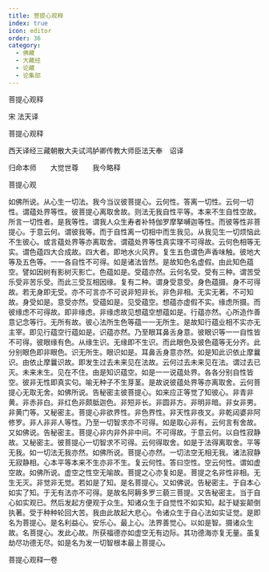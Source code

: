 ```yaml
---
title: 菩提心观释
index: true
icon: editor
order: 36
category:
  - 佛藏
  - 大藏经
  - 论藏
  - 论集部
---
```


  菩提心观释  

宋 法天译  

菩提心观释  

西天译经三藏朝散大夫试鸿胪卿传教大师臣法天奉　诏译  

归命本师　　大觉世尊　　我今略释  

菩提心观  

如佛所说。从心生一切法。我今当议彼菩提心。云何性。答离一切性。云何一切性。谓蕴处界等性。彼菩提心离取舍故。则法无我自性平等。本来不生自性空故。所言一切性者。是我等性。谓我人众生寿者补特伽罗摩拏嚩迦等性。而彼等性非菩提心。于意云何。谓彼我等。而于自性离一切相中而生我见。从我见生一切烦恼此不生彼心。或言蕴处界等亦离取舍。谓蕴处界等性真实理不可得故。云何色相等无实。谓色蕴四大合成故。四大者。即地水火风界。复生五色谓色声香味触。彼地大等及五色等。一一各自性不可得。如是诸法皆然。是故知色名虚假。由此知色蕴空。譬如因树有影树灭影亡。色蕴如是。受蕴亦然。云何名受。受有三种。谓苦受乐受非苦乐受。而此三受互相因缘。复有二种。谓身受意受。身色蕴摄。身不可得故。若无身即无受。亦不可言亦不可说非短非长。非色非相。无实无著。不可知故。身受如是。意受亦然。受蕴如是。见受蕴空。想蕴亦虚假不实。缘虑所摄。而彼缘虑不可得故。即非缘虑。非缘虑故见想蕴空想蕴如是。行蕴亦然。心所造作善意记念等行。无所有故。彼心法所生色等蕴一一无所生。是故知行蕴业相不实亦无主宰。即见行蕴空行蕴如是。识蕴亦然。乃至眼耳鼻舌身意。彼眼识等一一自性皆不可得。彼眼缘有色。从缘生识。无缘即不生识。而此眼色及彼色蕴等无分齐。此分别眼色即非眼色。识无所生。眼识如是。耳鼻舌身意亦然。如是知此识依止摩曩识。由依止摩曩识故。即发生过去未来见在法故。云何过去未来见在法。谓过去已灭。未来未生。见在不住。由是知识蕴空。如是一一说蕴处界。各各分别自性皆空。彼非无性即真实句。喻无种子不生芽茎。是故说彼蕴处界等亦离取舍。云何菩提心无取无舍。如佛所说。告秘密主彼菩提心。如来应正等觉了知彼心。非青非黄。非赤非白。非红色非颇胝迦色。非短非长。非圆非方。非明非暗。非女非男。非黄门等。又秘密主。菩提心非欲界性。非色界性。非天性非夜叉。非乾闼婆非阿修罗。非人非非人等性。乃至一切智求亦不可得。如是取心非有。云何言有舍故。又如佛说。告秘密主。菩提心非内非外非中间。不可得故。于意云何。以自性寂静故。又秘密主。彼菩提心一切智求不可得。云何得取舍。如是于法得离取舍。平等无我。如一切法无我亦然。如佛所说。菩提心亦然。一切法空无相无我。诸法寂静无寂静相。心本平等本来不生亦非不生。复云何性。答曰空性。空云何性。谓如虚空故。如佛所说。虚空之性空无喻故。菩提之心亦复如是。菩提之名非性非相。无生无灭。非觉非无觉。若如是了知。是名菩提心。又如佛说。告秘密主。于自本心如实了知。于无有法亦不可得。是故名阿耨多罗三藐三菩提。又告秘密主。当于自心如实观已。然后发起方便观于众生。知诸众生于自觉性不如实知。起于疑妄颠倒执著。受于种种轮回大苦。我由此故起大悲心。令诸众生于自心法如实证觉。是即名为菩提心。是名利益心。安乐心。最上心。法界善觉心。以如是智。摄诸众生故。名菩提心。发此心故。所获福德亦如虚空无有边际。其功德海亦复无量。虽复劫尽功德无尽。如是名为发一切智根本最上菩提心。  

菩提心观释一卷  
